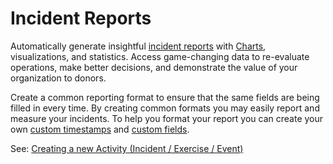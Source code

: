 # Incident Reports

Automatically generate insightful [incident reports](incident-reports.md) with [Charts](../shared-services/charts/), visualizations, and statistics. Access game-changing data to re-evaluate operations, make better decisions, and demonstrate the value of your organization to donors.  
  
Create a common reporting format to ensure that the same fields are being filled in every time. By creating common formats you may easily report and measure your incidents. To help you format your report you can create your own [custom timestamps](incident-timestamps.md) and [custom fields](../shared-services/custom-fields/).

See: [Creating a new Activity \(Incident / Exercise / Event\)](../shared-services/activities/creating-a-new-activity-incident-exercise-event.md)


